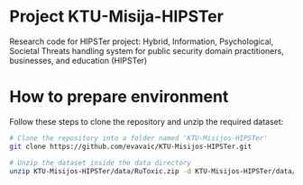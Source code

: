 # Project KTU-Misija-HIPSTer
Research code for HIPSTer project: Hybrid, Information, Psychological, Societal Threats handling system for public security domain practitioners, businesses, and education (HIPSTer)

# How to prepare environment

Follow these steps to clone the repository and unzip the required dataset:

```bash
# Clone the repository into a folder named 'KTU-Misijos-HIPSTer'
git clone https://github.com/evavaic/KTU-Misijos-HIPSTer.git

# Unzip the dataset inside the data directory
unzip KTU-Misijos-HIPSTer/data/RuToxic.zip -d KTU-Misijos-HIPSTer/data/
